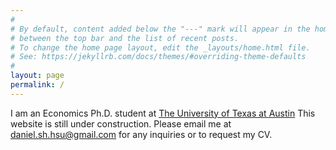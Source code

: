 ```yaml
---
#
# By default, content added below the "---" mark will appear in the home page
# between the top bar and the list of recent posts.
# To change the home page layout, edit the _layouts/home.html file.
# See: https://jekyllrb.com/docs/themes/#overriding-theme-defaults
#
layout: page
permalink: /
---
```


I am an Economics Ph.D. student at
<a href="https://liberalarts.utexas.edu/economics/" class="hidden-links">The University of Texas at Austin</a>
This website is still under construction.
Please email me at [daniel.sh.hsu@gmail.com](mailto:daniel.sh.hsu@gmail.com)
    for any inquiries or to request my CV.
